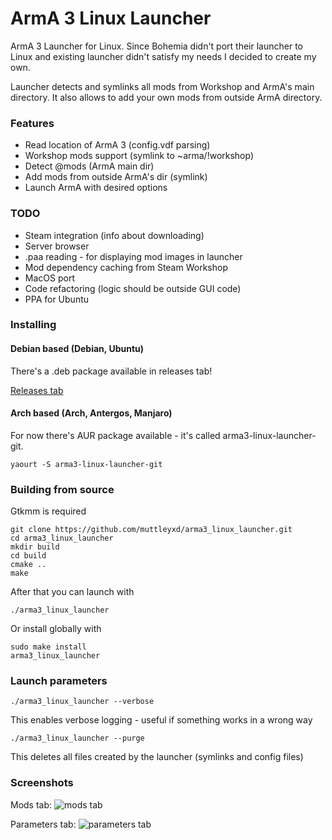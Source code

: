 # ArmA 3 Linux Launcher

ArmA 3 Launcher for Linux.
Since Bohemia didn't port their launcher to Linux and existing launcher didn't satisfy my needs I decided to create my own.

Launcher detects and symlinks all mods from Workshop and ArmA's main directory. It also allows to add your own mods from outside ArmA directory.

### Features

* Read location of ArmA 3 (config.vdf parsing)
* Workshop mods support (symlink to ~arma/!workshop)
* Detect @mods (ArmA main dir)
* Add mods from outside ArmA's dir (symlink)
* Launch ArmA with desired options

### TODO

* Steam integration (info about downloading)
* Server browser
* .paa reading - for displaying mod images in launcher
* Mod dependency caching from Steam Workshop
* MacOS port
* Code refactoring (logic should be outside GUI code)
* PPA for Ubuntu

### Installing

#### Debian based (Debian, Ubuntu)

There's a .deb package available in releases tab!

[Releases tab](https://github.com/muttleyxd/arma3-linux-launcher/releases)

#### Arch based (Arch, Antergos, Manjaro)

For now there's AUR package available - it's called arma3-linux-launcher-git.

    yaourt -S arma3-linux-launcher-git

### Building from source

Gtkmm is required

    git clone https://github.com/muttleyxd/arma3_linux_launcher.git
    cd arma3_linux_launcher
    mkdir build
    cd build
    cmake ..
    make

After that you can launch with

    ./arma3_linux_launcher

Or install globally with

    sudo make install
    arma3_linux_launcher

### Launch parameters

    ./arma3_linux_launcher --verbose

This enables verbose logging - useful if something works in a wrong way


    ./arma3_linux_launcher --purge

This deletes all files created by the launcher (symlinks and config files)


### Screenshots

Mods tab:
![mods tab](http://i.imgur.com/OmN0IDe.png)

Parameters tab:
![parameters tab](http://i.imgur.com/IseHvUc.png)




